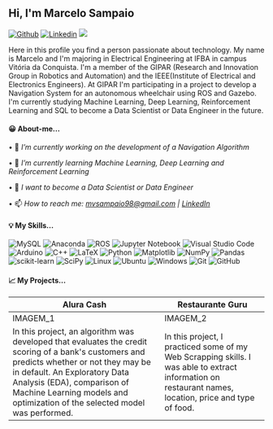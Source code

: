 <h2>Hi, I'm Marcelo Sampaio</h2>

[![Github](https://img.shields.io/badge/-Github-000?style=flat&logo=Github&logoColor=white)](https://github.com/mvsampaio98)
[![Linkedin](https://img.shields.io/badge/-LinkedIn-blue?style=flat&logo=Linkedin&logoColor=white)](https://www.linkedin.com/in/marcelo-victor-sa-coqueiro-sampaio/)
[![](https://img.shields.io/badge/Gmail-mvsampaio98@gmail.com-red)](mailto:mvsampaio98@gmail.com)

Here in this profile you find a person passionate about technology. My name is Marcelo and I'm majoring in Electrical Engineering at IFBA in campus Vitória da Conquista. I'm a member of the GIPAR (Research and Innovation Group in Robotics and Automation) and the IEEE(Institute of Electrical and Electronics Engineers). At GIPAR I'm participating in a project to develop a Navigation System for an autonomous wheelchair using ROS and Gazebo. I'm currently studying Machine Learning, Deep Learning, Reinforcement Learning and SQL to become a Data Scientist or Data Engineer in the future.

  <h4>😀 About-me...</h4>

  • 🔭 *I’m currently working on the development of a Navigation Algorithm*
  
  • 🌱 *I’m currently learning Machine Learning, Deep Learning and Reinforcement Learning*
  
  • 💭 *I want to become a Data Scientist or Data Engineer*
  
  • 📫 *How to reach me: mvsampaio98@gmail.com | [LinkedIn](www.linkedin.com/in/marcelo-victor-sa-coqueiro-sampaio)*
  
  <h4> 💡 My Skills...</h4>

![MySQL](https://img.shields.io/badge/mysql-%2300f.svg?style=for-the-badge&logo=mysql&logoColor=white)
![Anaconda](https://img.shields.io/badge/Anaconda-%2344A833.svg?style=for-the-badge&logo=anaconda&logoColor=white)
![ROS](https://img.shields.io/badge/ros-%230A0FF9.svg?style=for-the-badge&logo=ros&logoColor=white)
![Jupyter Notebook](https://img.shields.io/badge/jupyter-%23FA0F00.svg?style=for-the-badge&logo=jupyter&logoColor=white)
![Visual Studio Code](https://img.shields.io/badge/Visual%20Studio%20Code-0078d7.svg?style=for-the-badge&logo=visual-studio-code&logoColor=white)
![Arduino](https://img.shields.io/badge/-Arduino-00979D?style=for-the-badge&logo=Arduino&logoColor=white)
![C++](https://img.shields.io/badge/c++-%2300599C.svg?style=for-the-badge&logo=c%2B%2B&logoColor=white)
![LaTeX](https://img.shields.io/badge/latex-%23008080.svg?style=for-the-badge&logo=latex&logoColor=white)
![Python](https://img.shields.io/badge/python-3670A0?style=for-the-badge&logo=python&logoColor=ffdd54)
![Matplotlib](https://img.shields.io/badge/Matplotlib-%23ffffff.svg?style=for-the-badge&logo=Matplotlib&logoColor=black)
![NumPy](https://img.shields.io/badge/numpy-%23013243.svg?style=for-the-badge&logo=numpy&logoColor=white)
![Pandas](https://img.shields.io/badge/pandas-%23150458.svg?style=for-the-badge&logo=pandas&logoColor=white)
![scikit-learn](https://img.shields.io/badge/scikit--learn-%23F7931E.svg?style=for-the-badge&logo=scikit-learn&logoColor=white)
![SciPy](https://img.shields.io/badge/SciPy-%230C55A5.svg?style=for-the-badge&logo=scipy&logoColor=%white)
![Linux](https://img.shields.io/badge/Linux-FCC624?style=for-the-badge&logo=linux&logoColor=black)
![Ubuntu](https://img.shields.io/badge/Ubuntu-E95420?style=for-the-badge&logo=ubuntu&logoColor=white)
![Windows](https://img.shields.io/badge/Windows-0078D6?style=for-the-badge&logo=windows&logoColor=white)
![Git](https://img.shields.io/badge/git-%23F05033.svg?style=for-the-badge&logo=git&logoColor=white)
![GitHub](https://img.shields.io/badge/github-%23121011.svg?style=for-the-badge&logo=github&logoColor=white)


  <h4> 📈 My Projects...</h4>

| Alura Cash  | Restaurante Guru |
| - | - |
| IMAGEM_1 | IMAGEM_2 |
| In this project, an algorithm was developed that evaluates the credit scoring of a bank's customers and predicts whether or not they may be in default. An Exploratory Data Analysis (EDA), comparison of Machine Learning models and optimization of the selected model was performed. |  In this project, I practiced some of my Web Scrapping skills. I was able to extract information on restaurant names, location, price and type of food.  |
